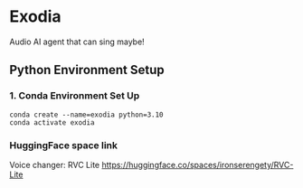 # Exodia

Audio AI agent that can sing maybe!

## Python Environment Setup

### 1. Conda Environment Set Up

```
conda create --name=exodia python=3.10
conda activate exodia
```

### HuggingFace space link

Voice changer: RVC Lite https://huggingface.co/spaces/ironserengety/RVC-Lite
